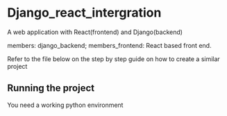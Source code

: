 # Django_react_intergration
A web application with React(frontend) and Django(backend)


members: django_backend;
members_frontend: React based front end.

Refer to the file below on the step by step guide on how to create a similar project


## Running the project 
You need a working python environment


